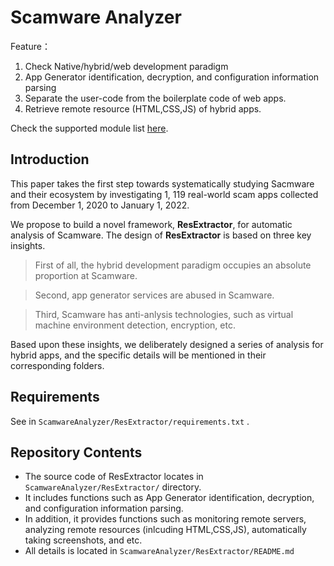 # Scamware Analyzer

Feature：

1. Check Native/hybrid/web development paradigm 
2. App Generator identification, decryption, and configuration information parsing
3. Separate the user-code from the boilerplate code of web apps.
4. Retrieve remote resource (HTML,CSS,JS) of hybrid apps.

Check the supported module list [here](https://anonymous.4open.science/r/Scamware_tools-B576/ResExtractor/libs/modules/README.md). 

## Introduction

This paper takes the first step towards systematically studying Sacmware and their ecosystem by investigating 1, 119 real-world scam apps collected from December 1, 2020 to January 1, 2022. 

We propose to build a novel framework, **ResExtractor**, for automatic analysis of Scamware. The design of **ResExtractor** is based on three key insights.

> First of all, the hybrid development paradigm occupies an absolute proportion at Scamware.

> Second, app generator services are abused in Scamware.

> Third, Scamware has anti-anlysis technologies, such as virtual machine environment detection, encryption, etc.

Based upon these insights, we deliberately designed a series of analysis for hybrid apps, and the specific details will be mentioned in their corresponding folders.

## Requirements

See in `ScamwareAnalyzer/ResExtractor/requirements.txt` .

## Repository Contents

- The source code of  ResExtractor locates in `ScamwareAnalyzer/ResExtractor/` directory. 
- It includes functions such as App Generator identification, decryption, and configuration information parsing.
- In addition, it provides functions such as monitoring remote servers, analyzing remote resources (inlcuding HTML,CSS,JS),  automatically taking screenshots, and etc.
- All details is located in `ScamwareAnalyzer/ResExtractor/README.md`

